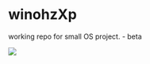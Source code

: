 # winohzXp
working repo for small OS project. - beta 


<img src="./Electron-PhoenixOS-short.gif" >
